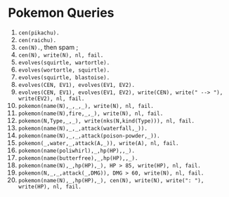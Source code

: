# Pokemon Queries

1. `cen(pikachu).`
2. `cen(raichu).`
3. `cen(N).`, then spam ;
4. `cen(N), write(N), nl, fail.`
5. `evolves(squirtle, wartortle).`
6. `evolves(wortortle, squirtle).`
7. `evolves(squirtle, blastoise).`
8. `evolves(CEN, EV1), evolves(EV1, EV2).`
9. `evolves(CEN, EV1), evolves(EV1, EV2), write(CEN), write(" --> "), write(EV2), nl, fail.`
10. `pokemon(name(N),_,_,_), write(N), nl, fail.`
11. `pokemon(name(N),fire,_,_), write(N), nl, fail.`
12. `pokemon(N,Type,_,_), write(nks(N,kind(Type))), nl, fail.`
13. `pokemon(name(N),_,_,attack(waterfall,_)).`
14. `pokemon(name(N),_,_,attack(poison-powder,_)).`
15. `pokemon(_,water,_,attack(A,_)), write(A), nl, fail.`
16. `pokemon(name(poliwhirl),_,hp(HP),,_).`
17. `pokemon(name(butterfree),_,hp(HP),,_).`
18. `pokemon(name(N),_,hp(HP),_), HP > 85, write(HP), nl, fail.`
19. `pokemon(N,_,_,attack(_,DMG)), DMG > 60, write(N), nl, fail.`
20. `pokemon(name(N),_,hp(HP),_), cen(N), write(N), write(": "), write(HP), nl, fail.`

